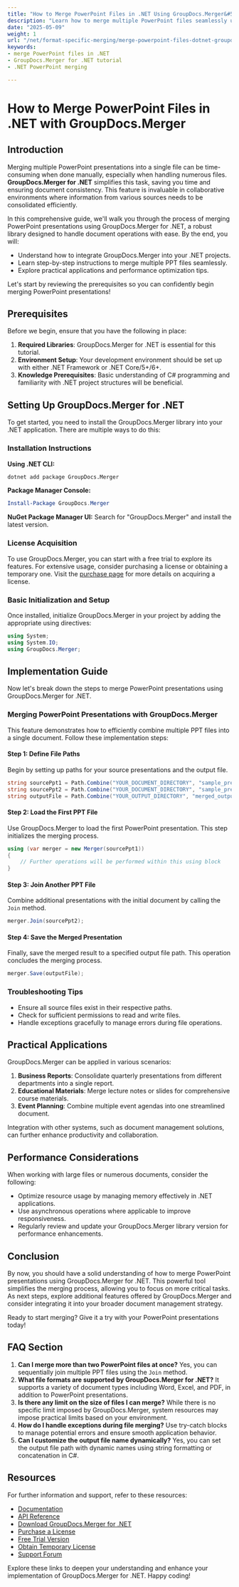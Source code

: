```yaml
---
title: "How to Merge PowerPoint Files in .NET Using GroupDocs.Merger&#58; A Complete Guide"
description: "Learn how to merge multiple PowerPoint files seamlessly using GroupDocs.Merger for .NET. This guide covers installation, integration, and practical applications."
date: "2025-05-09"
weight: 1
url: "/net/format-specific-merging/merge-powerpoint-files-dotnet-groupdocs-merger/"
keywords:
- merge PowerPoint files in .NET
- GroupDocs.Merger for .NET tutorial
- .NET PowerPoint merging

---
```



# How to Merge PowerPoint Files in .NET with GroupDocs.Merger

## Introduction

Merging multiple PowerPoint presentations into a single file can be time-consuming when done manually, especially when handling numerous files. **GroupDocs.Merger for .NET** simplifies this task, saving you time and ensuring document consistency. This feature is invaluable in collaborative environments where information from various sources needs to be consolidated efficiently.

In this comprehensive guide, we'll walk you through the process of merging PowerPoint presentations using GroupDocs.Merger for .NET, a robust library designed to handle document operations with ease. By the end, you will:
- Understand how to integrate GroupDocs.Merger into your .NET projects.
- Learn step-by-step instructions to merge multiple PPT files seamlessly.
- Explore practical applications and performance optimization tips.

Let's start by reviewing the prerequisites so you can confidently begin merging PowerPoint presentations!

## Prerequisites

Before we begin, ensure that you have the following in place:
1. **Required Libraries**: GroupDocs.Merger for .NET is essential for this tutorial.
2. **Environment Setup**: Your development environment should be set up with either .NET Framework or .NET Core/5+/6+.
3. **Knowledge Prerequisites**: Basic understanding of C# programming and familiarity with .NET project structures will be beneficial.

## Setting Up GroupDocs.Merger for .NET

To get started, you need to install the GroupDocs.Merger library into your .NET application. There are multiple ways to do this:

### Installation Instructions

**Using .NET CLI:**

```bash
dotnet add package GroupDocs.Merger
```

**Package Manager Console:**

```powershell
Install-Package GroupDocs.Merger
```

**NuGet Package Manager UI:** 
Search for "GroupDocs.Merger" and install the latest version.

### License Acquisition

To use GroupDocs.Merger, you can start with a free trial to explore its features. For extensive usage, consider purchasing a license or obtaining a temporary one. Visit the [purchase page](https://purchase.groupdocs.com/buy) for more details on acquiring a license. 

### Basic Initialization and Setup

Once installed, initialize GroupDocs.Merger in your project by adding the appropriate using directives:

```csharp
using System;
using System.IO;
using GroupDocs.Merger;
```

## Implementation Guide

Now let's break down the steps to merge PowerPoint presentations using GroupDocs.Merger for .NET.

### Merging PowerPoint Presentations with GroupDocs.Merger

This feature demonstrates how to efficiently combine multiple PPT files into a single document. Follow these implementation steps:

#### Step 1: Define File Paths

Begin by setting up paths for your source presentations and the output file.

```csharp
string sourcePpt1 = Path.Combine("YOUR_DOCUMENT_DIRECTORY", "sample_presentation_1.ppt");
string sourcePpt2 = Path.Combine("YOUR_DOCUMENT_DIRECTORY", "sample_presentation_2.ppt");
string outputFile = Path.Combine("YOUR_OUTPUT_DIRECTORY", "merged_output.ppt");
```

#### Step 2: Load the First PPT File

Use GroupDocs.Merger to load the first PowerPoint presentation. This step initializes the merging process.

```csharp
using (var merger = new Merger(sourcePpt1))
{
    // Further operations will be performed within this using block
}
```

#### Step 3: Join Another PPT File

Combine additional presentations with the initial document by calling the `Join` method.

```csharp
merger.Join(sourcePpt2);
```

#### Step 4: Save the Merged Presentation

Finally, save the merged result to a specified output file path. This operation concludes the merging process.

```csharp
merger.Save(outputFile);
```

### Troubleshooting Tips

- Ensure all source files exist in their respective paths.
- Check for sufficient permissions to read and write files.
- Handle exceptions gracefully to manage errors during file operations.

## Practical Applications

GroupDocs.Merger can be applied in various scenarios:
1. **Business Reports**: Consolidate quarterly presentations from different departments into a single report.
2. **Educational Materials**: Merge lecture notes or slides for comprehensive course materials.
3. **Event Planning**: Combine multiple event agendas into one streamlined document.

Integration with other systems, such as document management solutions, can further enhance productivity and collaboration.

## Performance Considerations

When working with large files or numerous documents, consider the following:
- Optimize resource usage by managing memory effectively in .NET applications.
- Use asynchronous operations where applicable to improve responsiveness.
- Regularly review and update your GroupDocs.Merger library version for performance enhancements.

## Conclusion

By now, you should have a solid understanding of how to merge PowerPoint presentations using GroupDocs.Merger for .NET. This powerful tool simplifies the merging process, allowing you to focus on more critical tasks. As next steps, explore additional features offered by GroupDocs.Merger and consider integrating it into your broader document management strategy.

Ready to start merging? Give it a try with your PowerPoint presentations today!

## FAQ Section

1. **Can I merge more than two PowerPoint files at once?**
   Yes, you can sequentially join multiple PPT files using the `Join` method.
2. **What file formats are supported by GroupDocs.Merger for .NET?**
   It supports a variety of document types including Word, Excel, and PDF, in addition to PowerPoint presentations.
3. **Is there any limit on the size of files I can merge?**
   While there is no specific limit imposed by GroupDocs.Merger, system resources may impose practical limits based on your environment.
4. **How do I handle exceptions during file merging?**
   Use try-catch blocks to manage potential errors and ensure smooth application behavior.
5. **Can I customize the output file name dynamically?**
   Yes, you can set the output file path with dynamic names using string formatting or concatenation in C#.

## Resources

For further information and support, refer to these resources:
- [Documentation](https://docs.groupdocs.com/merger/net/)
- [API Reference](https://reference.groupdocs.com/merger/net/)
- [Download GroupDocs.Merger for .NET](https://releases.groupdocs.com/merger/net/)
- [Purchase a License](https://purchase.groupdocs.com/buy)
- [Free Trial Version](https://releases.groupdocs.com/merger/net/)
- [Obtain Temporary License](https://purchase.groupdocs.com/temporary-license/)
- [Support Forum](https://forum.groupdocs.com/c/merger/) 

Explore these links to deepen your understanding and enhance your implementation of GroupDocs.Merger for .NET. Happy coding!

